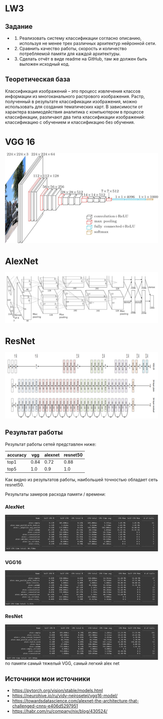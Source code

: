 # LW3

## Задание
- 1. Реализовать систему классификации согласно описанию, используя не
     менее трех различных архитектур нейронной сети.
- 2. Сравнить качество работы, скорость и количество потребляемой памяти
     для каждой архитектуры.
- 3. Сделать отчёт в виде readme на GitHub, там же должен быть выложен
     исходный код.

## Теоретическая база
Классификация изображений – это процесс извлечения классов информации из многоканального растрового изображения.
Растр, полученный в результате классификации изображения, можно использовать для создания тематических карт.
В зависимости от характера взаимодействия аналитика с компьютером в процессе классификации, различают два
типа классификации изображений: классификацию с обучением и классификацию без обучения.

# VGG 16
![img.png](vgg16.png)
# AlexNet
![img_1.png](AlexNet.png)
# ResNet
![img_2.png](resNet.png)

## Результат работы
Результат работы сетей представлен ниже:

| accuracy   | vgg    | alexnet | resnet50 |
|------------|--------|---------|----------|
| top1       | 0.84   | 0.72    | 0.88     |
| top5       | 1.0    | 0.9     | 1.0      |

Как видно из результатов работы, наибольшей точностью обладает сеть resnet50.

Результаты замеров расхода памяти / времени:
### AlexNet
![alexnet_mem.png](alexnet_mem.png)
### VGG16
![vgg16_mem.png](vgg16_mem.png)
### ResNet
![resnet50_mem.png](resnet50_mem.png)
по памяти самый тяжелый VGG, самый легкий alex net

## Источники мои источники
- https://pytorch.org/vision/stable/models.html
- https://neurohive.io/ru/vidy-nejrosetej/vgg16-model/
- https://towardsdatascience.com/alexnet-the-architecture-that-challenged-cnns-e406d5297951
- https://habr.com/ru/company/nix/blog/430524/